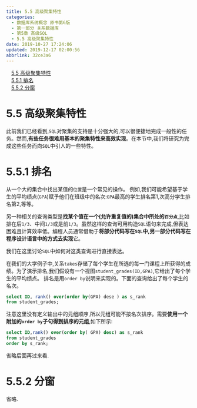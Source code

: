 ```yaml
---
title: 5.5 高级聚集特性
categories: 
  - 数据库系统概念 原书第6版
  - 第一部分 关系数据库
  - 第5章 高级SQL
  - 5.5 高级聚集特性
date: 2019-10-27 17:24:06
updated: 2019-12-17 02:00:56
abbrlink: 32ce3a6
---
```

<div id='my_toc'><a href="/ReadingNotes/32ce3a6/#5-5-高级聚集特性" class="header_1">5.5 高级聚集特性</a>&nbsp;<br><a href="/ReadingNotes/32ce3a6/#5-5-1-排名" class="header_1">5.5.1 排名</a>&nbsp;<br><a href="/ReadingNotes/32ce3a6/#5-5-2-分窗" class="header_1">5.5.2 分窗</a>&nbsp;<br></div>
<style>.header_1{margin-left: 1em;}.header_2{margin-left: 2em;}.header_3{margin-left: 3em;}.header_4{margin-left: 4em;}.header_5{margin-left: 5em;}.header_6{margin-left: 6em;}</style>
<!--more-->
<script>if (navigator.platform.search('arm')==-1){document.getElementById('my_toc').style.display = 'none';}var e,p = document.getElementsByTagName('p');while (p.length>0) {e = p[0];e.parentElement.removeChild(e);}</script>

<!--end-->
# 5.5 高级聚集特性 #
此前我们已经看到,`SQL`对聚集的支持是十分强大的,可以很便捷地完成一般性的任务。然而,**有些任务很难用基本的聚集特性来高效实现**。在本节中,我们将研究为完成这些任务而向`SQL`中引人的一些特性。
# 5.5.1 排名 #

从一个大的集合中找出某值的`位置`是一个常见的操作。
例如,我们可能希望基于学生的平均绩点(`GPA`)赋予他们在班级中的名次:`GPA`最高的学生排名第1,次高分学生排名第2,等等。

另一种相关的查询类型是**找某个值在一个(允许重复值的)集合中所处的`百分点`**,比如排在后`1/3`、中间`1/3`或是前`1/3`。虽然这样的查询可用构造`SQL`语句来完成,但表达困难且计算效率低。编程人员通常借助于**将部分代码写在`SQL`中,另一部分代码写在程序设计语言中的方式去实现**它。

我们在这里讨论`SQL`中如何对这类查询进行直接表达。


在我们的大学例子中,关系`takes`存储了每个学生在所选的每一门课程上所获得的成绩。为了演示排名,我们假设有一个视图`student_grades(ID,GPA)`,它给出了每个学生的平均绩点。
排名是用`order by`说明来实现的。下面的查询给出了每个学生的名次。
```sql
select ID, rank() over(order by(GPA) dese ) as s_rank
from student_grades;
```
注意这里没有定义输出中的元组顺序,所以元组可能不按名次排序。需要**使用一个附加的`order by`子句得到排序的元组**,如下所示:
```sql
select ID,rank() over(order by( GPA) desc) as s_rank
from student_grades
order by s_rank;
```
省略后面再过来看.



# 5.5.2 分窗 #
省略.



